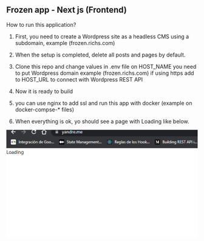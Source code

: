 ## Frozen app - Next js (Frontend)

How to run this application?

1. First, you need to create a Wordpress site as a headless CMS using a
   subdomain, example (frozen.richs.com)

2. When the setup is completed, delete all posts and pages by default.

3. Clone this repo and change values in .env file on HOST_NAME you need to put
   Wordpress domain example (frozen.richs.com) if using https add to HOST_URL to
   connect with Wordpress REST API

4. Now it is ready to build

5. you can use nginx to add ssl and run this app with docker (example on
   docker-compse-\* files)

6. When everything is ok, yo should see a page with Loading like below.

![Alt text](/screenshot.png?raw=true)
